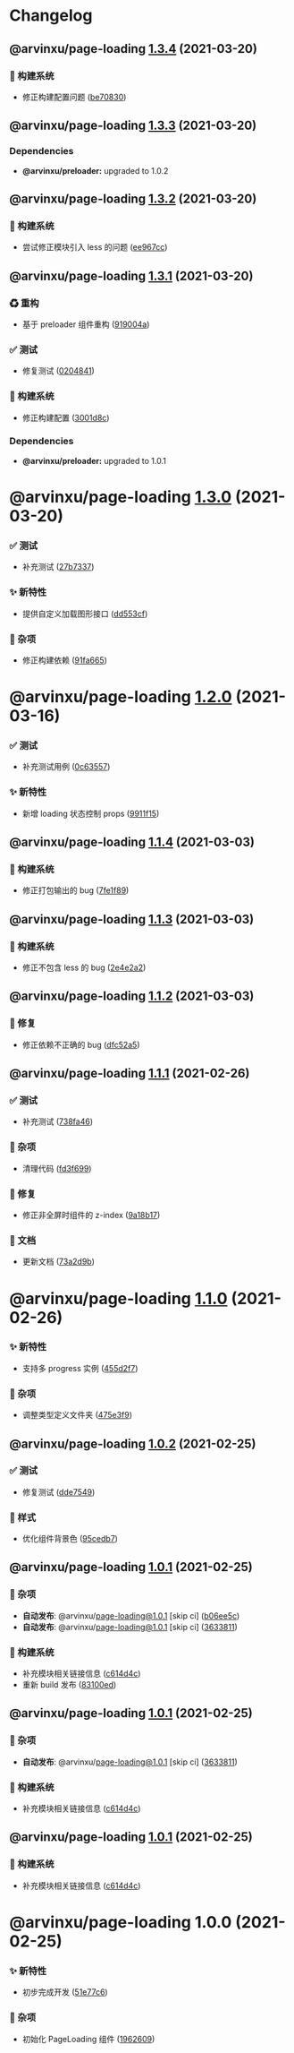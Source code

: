 # Changelog

## @arvinxu/page-loading [1.3.4](https://github.com/arvinxx/components/compare/@arvinxu/page-loading@1.3.3...@arvinxu/page-loading@1.3.4) (2021-03-20)


### 👷 构建系统

* 修正构建配置问题 ([be70830](https://github.com/arvinxx/components/commit/be70830))

## @arvinxu/page-loading [1.3.3](https://github.com/arvinxx/components/compare/@arvinxu/page-loading@1.3.2...@arvinxu/page-loading@1.3.3) (2021-03-20)





### Dependencies

* **@arvinxu/preloader:** upgraded to 1.0.2

## @arvinxu/page-loading [1.3.2](https://github.com/arvinxx/components/compare/@arvinxu/page-loading@1.3.1...@arvinxu/page-loading@1.3.2) (2021-03-20)


### 👷 构建系统

* 尝试修正模块引入 less 的问题 ([ee967cc](https://github.com/arvinxx/components/commit/ee967cc))

## @arvinxu/page-loading [1.3.1](https://github.com/arvinxx/components/compare/@arvinxu/page-loading@1.3.0...@arvinxu/page-loading@1.3.1) (2021-03-20)


### ♻ 重构

* 基于 preloader 组件重构 ([919004a](https://github.com/arvinxx/components/commit/919004a))


### ✅ 测试

* 修复测试 ([0204841](https://github.com/arvinxx/components/commit/0204841))


### 👷 构建系统

* 修正构建配置 ([3001d8c](https://github.com/arvinxx/components/commit/3001d8c))





### Dependencies

* **@arvinxu/preloader:** upgraded to 1.0.1

# @arvinxu/page-loading [1.3.0](https://github.com/arvinxx/components/compare/@arvinxu/page-loading@1.2.0...@arvinxu/page-loading@1.3.0) (2021-03-20)


### ✅ 测试

* 补充测试 ([27b7337](https://github.com/arvinxx/components/commit/27b7337))


### ✨ 新特性

* 提供自定义加载图形接口 ([dd553cf](https://github.com/arvinxx/components/commit/dd553cf))


### 🎫 杂项

* 修正构建依赖 ([91fa665](https://github.com/arvinxx/components/commit/91fa665))

# @arvinxu/page-loading [1.2.0](https://github.com/arvinxx/components/compare/@arvinxu/page-loading@1.1.4...@arvinxu/page-loading@1.2.0) (2021-03-16)


### ✅ 测试

* 补充测试用例 ([0c63557](https://github.com/arvinxx/components/commit/0c63557))


### ✨ 新特性

* 新增 loading 状态控制 props ([9911f15](https://github.com/arvinxx/components/commit/9911f15))

## @arvinxu/page-loading [1.1.4](https://github.com/arvinxx/components/compare/@arvinxu/page-loading@1.1.3...@arvinxu/page-loading@1.1.4) (2021-03-03)


### 👷 构建系统

* 修正打包输出的 bug ([7fe1f89](https://github.com/arvinxx/components/commit/7fe1f89))

## @arvinxu/page-loading [1.1.3](https://github.com/arvinxx/components/compare/@arvinxu/page-loading@1.1.2...@arvinxu/page-loading@1.1.3) (2021-03-03)


### 👷 构建系统

* 修正不包含 less 的 bug ([2e4e2a2](https://github.com/arvinxx/components/commit/2e4e2a2))

## @arvinxu/page-loading [1.1.2](https://github.com/arvinxx/components/compare/@arvinxu/page-loading@1.1.1...@arvinxu/page-loading@1.1.2) (2021-03-03)


### 🐛 修复

* 修正依赖不正确的 bug ([dfc52a5](https://github.com/arvinxx/components/commit/dfc52a5))

## @arvinxu/page-loading [1.1.1](https://github.com/arvinxx/components/compare/@arvinxu/page-loading@1.1.0...@arvinxu/page-loading@1.1.1) (2021-02-26)


### ✅ 测试

* 补充测试 ([738fa46](https://github.com/arvinxx/components/commit/738fa46))


### 🎫 杂项

* 清理代码 ([fd3f699](https://github.com/arvinxx/components/commit/fd3f699))


### 🐛 修复

* 修正非全屏时组件的 z-index ([9a18b17](https://github.com/arvinxx/components/commit/9a18b17))


### 📝 文档

* 更新文档 ([73a2d9b](https://github.com/arvinxx/components/commit/73a2d9b))

# @arvinxu/page-loading [1.1.0](https://github.com/arvinxx/components/compare/@arvinxu/page-loading@1.0.2...@arvinxu/page-loading@1.1.0) (2021-02-26)


### ✨ 新特性

* 支持多 progress 实例 ([455d2f7](https://github.com/arvinxx/components/commit/455d2f7))


### 🎫 杂项

* 调整类型定义文件夹 ([475e3f9](https://github.com/arvinxx/components/commit/475e3f9))

## @arvinxu/page-loading [1.0.2](https://github.com/arvinxx/components/compare/@arvinxu/page-loading@1.0.1...@arvinxu/page-loading@1.0.2) (2021-02-25)


### ✅ 测试

* 修复测试 ([dde7549](https://github.com/arvinxx/components/commit/dde7549))


### 💄 样式

* 优化组件背景色 ([95cedb7](https://github.com/arvinxx/components/commit/95cedb7))

## @arvinxu/page-loading [1.0.1](https://github.com/arvinxx/components/compare/@arvinxu/page-loading@1.0.0...@arvinxu/page-loading@1.0.1) (2021-02-25)


### 🎫 杂项

* **自动发布**: @arvinxu/page-loading@1.0.1 [skip ci] ([b06ee5c](https://github.com/arvinxx/components/commit/b06ee5c))
* **自动发布**: @arvinxu/page-loading@1.0.1 [skip ci] ([3633811](https://github.com/arvinxx/components/commit/3633811))


### 👷 构建系统

* 补充模块相关链接信息 ([c614d4c](https://github.com/arvinxx/components/commit/c614d4c))
* 重新 build 发布 ([83100ed](https://github.com/arvinxx/components/commit/83100ed))

## @arvinxu/page-loading [1.0.1](https://github.com/arvinxx/components/compare/@arvinxu/page-loading@1.0.0...@arvinxu/page-loading@1.0.1) (2021-02-25)


### 🎫 杂项

* **自动发布**: @arvinxu/page-loading@1.0.1 [skip ci] ([3633811](https://github.com/arvinxx/components/commit/3633811))


### 👷 构建系统

* 补充模块相关链接信息 ([c614d4c](https://github.com/arvinxx/components/commit/c614d4c))

## @arvinxu/page-loading [1.0.1](https://github.com/arvinxx/components/compare/@arvinxu/page-loading@1.0.0...@arvinxu/page-loading@1.0.1) (2021-02-25)


### 👷 构建系统

* 补充模块相关链接信息 ([c614d4c](https://github.com/arvinxx/components/commit/c614d4c))

# @arvinxu/page-loading 1.0.0 (2021-02-25)


### ✨ 新特性

* 初步完成开发 ([51e77c6](https://github.com/arvinxx/components/commit/51e77c6))


### 🎫 杂项

* 初始化 PageLoading 组件 ([1962609](https://github.com/arvinxx/components/commit/1962609))
